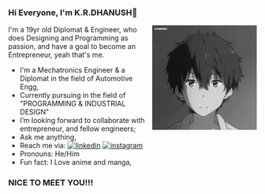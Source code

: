 ### Hi Everyone, I'm K.R.DHANUSH👋 <p><img align="right" src="https://github.com/K-R-DHANUSH/K-R-DHANUSH/blob/main/ByHV.gif" width="42%" height="42%" /></p>

I'm a 19yr old Diplomat & Engineer, who does Designing and Programming as passion, and have a goal to become an Entrepreneur, yeah that's me.
- I'm a Mechatronics Engineer & a Diplomat in the field of Automotive Engg,
- Currently pursuing in the field of "PROGRAMMING & INDUSTRIAL DESIGN"
- I’m looking forward to collaborate with entrepreneur, and fellow engineers;
- Ask me anything,
- Reach me via: [<img src='https://cdn.jsdelivr.net/npm/simple-icons@3.0.1/icons/linkedin.svg' alt='linkedin' height='20'>](https://www.linkedin.com/in/www.linkedin.com/in/dhanush-k-r/)  [<img src='https://cdn.jsdelivr.net/npm/simple-icons@3.0.1/icons/instagram.svg' alt='instagram' height='20'>](https://www.instagram.com/https://www.instagram.com/k.r.dhanush123//)  
- Pronouns: He/Him
- Fun fact: I Love anime and manga,

### NICE TO MEET YOU!!! 






